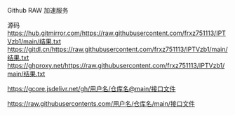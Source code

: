 Github RAW 加速服务

源码 
https://hub.gitmirror.com/https://raw.githubusercontent.com/frxz751113/IPTVzb1/main/结果.txt
https://gitdl.cn/https://raw.githubusercontent.com/frxz751113/IPTVzb1/main/结果.txt
https://ghproxy.net/https://raw.githubusercontent.com/frxz751113/IPTVzb1/main/结果.txt

https://gcore.jsdelivr.net/gh/用户名/仓库名@main/接口文件

https://raw.githubusercontents.com/用户名/仓库名/main/接口文件
